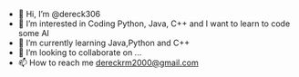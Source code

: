 - 👋 Hi, I’m @dereck306
- 👀 I’m interested in Coding Python, Java, C++ and I want to learn to code some AI
- 🌱 I’m currently learning Java,Python and C++
- 💞️ I’m looking to collaborate on ...
- 📫 How to reach me dereckrm2000@gmail.com

<!---
dereck306/dereck306 is a ✨ special ✨ repository because its `README.md` (this file) appears on your GitHub profile.
You can click the Preview link to take a look at your changes.
--->
